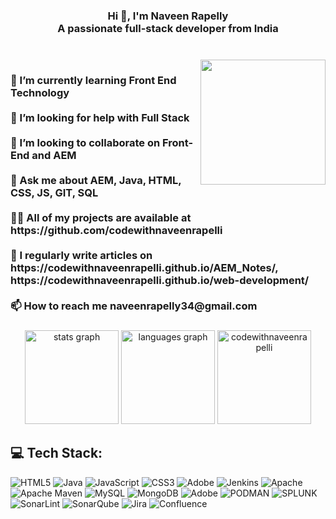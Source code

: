<h3 align="center">Hi 👋, I'm Naveen Rapelly<br>A passionate full-stack developer from India<br></h3>

###
<br clear="both">
<img align="right" height="200" src="https://media.licdn.com/dms/image/v2/D4D03AQEdHbLYpbCktw/profile-displayphoto-shrink_800_800/profile-displayphoto-shrink_800_800/0/1730228365342?e=1738800000&v=beta&t=-g7bRFEEe3FJfgDOh7FYnSQD0ErqgV_PGe8EKtieNnc"  />

<h3 align="left">
🌱 I’m currently learning Front End Technology<br><br> 🤝 I’m looking for help with Full Stack<br> <br> 👯 I’m looking to collaborate on Front-End and AEM<br> <br> 💬 Ask me about AEM, Java, HTML, CSS, JS, GIT, SQL<br> <br> 👨‍💻 All of my projects are available at https://github.com/codewithnaveenrapelli<br><br>📝 I regularly write articles on https://codewithnaveenrapelli.github.io/AEM_Notes/, https://codewithnaveenrapelli.github.io/web-development/<br> <br> 📫 How to reach me naveenrapelly34@gmail.com <br></h3>



###
<div align="center">
  <img src="https://github-readme-stats.vercel.app/api?username=codewithnaveenrapelli&hide_title=false&hide_rank=false&show_icons=true&include_all_commits=true&count_private=true&disable_animations=false&theme=dracula&locale=en&hide_border=false" height="150" alt="stats graph"  />
  <img src="https://github-readme-stats.vercel.app/api/top-langs?username=codewithnaveenrapelli&locale=en&hide_title=false&layout=compact&card_width=320&langs_count=6&theme=dracula&hide_border=false" height="150" alt="languages graph"  />

  <img src="https://github-readme-streak-stats.herokuapp.com/?user=codewithnaveenrapelli&layout=compact&card_width=320&theme=dracula&hide_border=false" alt="codewithnaveenrapelli" height="150" />
</div>


## 💻 Tech Stack:
![HTML5](https://img.shields.io/badge/html5-%23E34F26.svg?style=for-the-badge&logo=html5&logoColor=white) ![Java](https://img.shields.io/badge/java-%23ED8B00.svg?style=for-the-badge&logo=openjdk&logoColor=white) ![JavaScript](https://img.shields.io/badge/javascript-%23323330.svg?style=for-the-badge&logo=javascript&logoColor=%23F7DF1E) ![CSS3](https://img.shields.io/badge/css3-%231572B6.svg?style=for-the-badge&logo=css3&logoColor=white) ![Adobe](https://img.shields.io/badge/adobe-%23FF0000.svg?style=for-the-badge&logo=adobe&logoColor=white) ![Jenkins](https://img.shields.io/badge/jenkins-%232C5263.svg?style=for-the-badge&logo=jenkins&logoColor=white) ![Apache](https://img.shields.io/badge/apache-%23D42029.svg?style=for-the-badge&logo=apache&logoColor=white) ![Apache Maven](https://img.shields.io/badge/Apache%20Maven-C71A36?style=for-the-badge&logo=Apache%20Maven&logoColor=white) ![MySQL](https://img.shields.io/badge/mysql-%2300000f.svg?style=for-the-badge&logo=mysql&logoColor=white) ![MongoDB](https://img.shields.io/badge/MongoDB-%234ea94b.svg?style=for-the-badge&logo=mongodb&logoColor=white) ![Adobe](https://img.shields.io/badge/adobe-%23FF0000.svg?style=for-the-badge&logo=adobe&logoColor=white) ![PODMAN](https://img.shields.io/badge/podman-892CA0.svg?style=for-the-badge&logo=podman&logoColor=white) ![SPLUNK](https://img.shields.io/badge/splunk-000000.svg?style=for-the-badge&logo=splunk&color=%23000000) ![SonarLint](https://img.shields.io/badge/SonarLint-CB2029?style=for-the-badge&logo=SONARLINT&logoColor=white) ![SonarQube](https://img.shields.io/badge/SonarQube-black?style=for-the-badge&logo=sonarqube&logoColor=4E9BCD) ![Jira](https://img.shields.io/badge/jira-%230A0FFF.svg?style=for-the-badge&logo=jira&logoColor=white) ![Confluence](https://img.shields.io/badge/confluence-%23172BF4.svg?style=for-the-badge&logo=confluence&logoColor=white)



